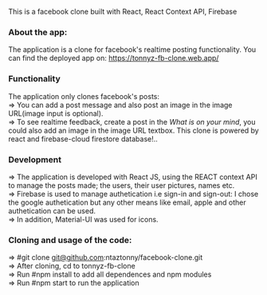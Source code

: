 This is a facebook clone built with React, React Context API, Firebase

### About the app:

The application is a clone for facebook's realtime posting functionality. You can find the deployed app on: https://tonnyz-fb-clone.web.app/

### Functionality

The application only clones facebook's posts:<br />
=> You can add a post message and also post an image in the image URL(image input is optional).<br />
=> To see realtime feedback, create a post in the _What is on your mind_, you could also add an image in the image URL textbox. This clone is powered by react and firebase-cloud firestore database!..<br />

### Development

=> The application is developed with React JS, using the REACT context API to manage the posts made; the users, their user pictures, names etc.<br />
=> Firebase is used to manage authetication i.e sign-in and sign-out: I chose the google authetication but any other means like email, apple and other authetication can be used.<br />
=> In addition, Material-UI was used for icons.

### Cloning and usage of the code:

=> #git clone git@github.com:ntaztonny/facebook-clone.git<br />
=> After cloning, cd to tonnyz-fb-clone<br />
=> Run #npm install to add all dependences and npm modules<br />
=> Run #npm start to run the application
